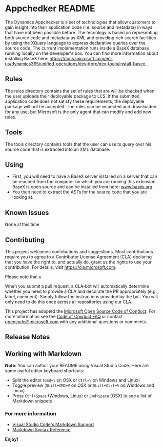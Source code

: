 # Appchedker README
The Dynamics Appchecker is a set of technologies that allow customers to gain insight into their application code (i.e. source and metadata) in ways that have not been possible before. The tecnology is based on representing both source code and metadata as XML and providing rich search facilities by using the XQuery language to express declarative queries over the source code. The current implementation runs inside a BaseX database running locally on the developer's box. You can find more information about installing BaseX here: https://docs.microsoft.com/en-us/dynamics365/unified-operations/dev-itpro/dev-tools/install-basex  

## Rules
The rules directory contains the set of rules that are will be checked when the user uploads their deployable package to LCS. If the submitted application code does not satisfy these requirements, the deployable package will not be accepted. The rules can be inspected and downloaded for any use, but Microsoft is the only agent that can modify and add new rules.

## Tools
The tools directory contains tools that the user can use to query over his source code that is extracted into an XML database.

## Using

* First, you will need to have a BaseX server installed on a server that can be reached from the computer on which you are running this extension. BaseX is open source and can be installed from here: www.basex.org.
* You then need to extract the ASTs for the source code that you are looking at.

## Known Issues

None at this time

## Contributing

This project welcomes contributions and suggestions. Most contributions require you to
agree to a Contributor License Agreement (CLA) declaring that you have the right to,
and actually do, grant us the rights to use your contribution. For details, visit
https://cla.microsoft.com.

Please note that u

When you submit a pull request, a CLA-bot will automatically determine whether you need
to provide a CLA and decorate the PR appropriately (e.g., label, comment). Simply follow the
instructions provided by the bot. You will only need to do this once across all repositories using our CLA.

This project has adopted the [Microsoft Open Source Code of Conduct](https://opensource.microsoft.com/codeofconduct/).
For more information see the [Code of Conduct FAQ](https://opensource.microsoft.com/codeofconduct/faq/)
or contact [opencode@microsoft.com](mailto:opencode@microsoft.com) with any additional questions or comments.

## Release Notes

## Working with Markdown

**Note:** You can author your README using Visual Studio Code.  Here are some useful editor keyboard shortcuts:

* Split the editor (`Cmd+\` on OSX or `Ctrl+\` on Windows and Linux)
* Toggle preview (`Shift+CMD+V` on OSX or `Shift+Ctrl+V` on Windows and Linux)
* Press `Ctrl+Space` (Windows, Linux) or `Cmd+Space` (OSX) to see a list of Markdown snippets

### For more information

* [Visual Studio Code's Markdown Support](http://code.visualstudio.com/docs/languages/markdown)
* [Markdown Syntax Reference](https://help.github.com/articles/markdown-basics/)

**Enjoy!**
